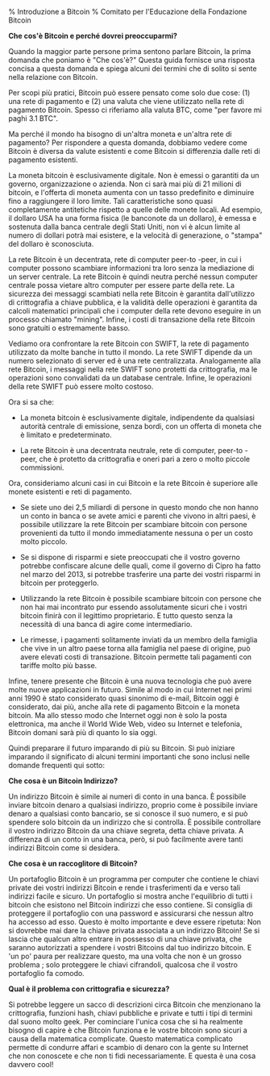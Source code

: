 % Introduzione a Bitcoin
% Comitato per l'Educazione della Fondazione Bitcoin

**Che cos'è Bitcoin e perché dovrei preoccuparmi?**

Quando la maggior parte persone prima sentono parlare Bitcoin, la prima domanda che poniamo è "Che cos'è?" Questa guida fornisce una risposta concisa a questa domanda e spiega alcuni dei termini che di solito si sente nella relazione con Bitcoin.

Per scopi più pratici, Bitcoin può essere pensato come solo due cose: (1) una rete di pagamento e (2) una valuta che viene utilizzato nella rete di pagamento Bitcoin. Spesso ci riferiamo alla valuta BTC, come "per favore mi paghi 3.1 BTC".

Ma perché il mondo ha bisogno di un'altra moneta e un'altra rete di pagamento? Per rispondere a questa domanda, dobbiamo vedere come Bitcoin è diversa da valute esistenti e come Bitcoin si differenzia dalle reti di pagamento esistenti.

La moneta bitcoin è esclusivamente digitale. Non è emessi o garantiti da un governo, organizzazione o azienda. Non ci sarà mai più di 21 milioni di bitcoin, e l'offerta di moneta aumenta con un tasso predefinito e diminuire fino a raggiungere il loro limite. Tali caratteristiche sono quasi completamente antitetiche rispetto a quelle delle monete locali. Ad esempio, il dollaro USA ha una forma fisica (le banconote da un dollaro), è emessa e sostenuta dalla banca centrale degli Stati Uniti, non vi è alcun limite al numero di dollari potrà mai esistere, e la velocità di generazione, o "stampa" del dollaro è sconosciuta.

La rete Bitcoin è un decentrata, rete di computer peer-to -peer, in cui i computer possono scambiare informazioni tra loro senza la mediazione di un server centrale. La rete Bitcoin è quindi neutra perché nessun computer centrale possa vietare altro computer per essere parte della rete. La sicurezza dei messaggi scambiati nella rete Bitcoin è garantita dall'utilizzo di crittografia a chiave pubblica, e la validità delle operazioni è garantita da calcoli matematici principali che i computer della rete devono eseguire in un processo chiamato "mining". Infine, i costi di transazione della rete Bitcoin sono gratuiti o estremamente basso.

Vediamo ora confrontare la rete Bitcoin con SWIFT, la rete di pagamento utilizzato da molte banche in tutto il mondo. La rete SWIFT dipende da un numero selezionato di server ed è una rete centralizzata. Analogamente alla rete Bitcoin, i messaggi nella rete SWIFT sono protetti da crittografia, ma le operazioni sono convalidati da un database centrale. Infine, le operazioni della rete SWIFT può essere molto costoso.

Ora si sa che:

- La moneta bitcoin è esclusivamente digitale, indipendente da qualsiasi autorità centrale di emissione, senza bordi, con un offerta di moneta che è limitato e predeterminato.

- La rete Bitcoin è una decentrata neutrale, rete di computer, peer-to -peer, che è protetto da crittografia e oneri pari a zero o molto piccole commissioni.

Ora, consideriamo alcuni casi in cui Bitcoin e la rete Bitcoin è superiore alle monete esistenti e reti di pagamento.

- Se siete uno dei 2,5 miliardi di persone in questo mondo che non hanno un conto in banca o se avete amici e parenti che vivono in altri paesi, è possibile utilizzare la rete Bitcoin per scambiare bitcoin con persone provenienti da tutto il mondo immediatamente nessuna o per un costo molto piccolo.

- Se si dispone di risparmi e siete preoccupati che il vostro governo potrebbe confiscare alcune delle quali, come il governo di Cipro ha fatto nel marzo del 2013, si potrebbe trasferire una parte dei vostri risparmi in bitcoin per proteggerlo.

- Utilizzando la rete Bitcoin è possibile scambiare bitcoin con persone che non hai mai incontrato pur essendo assolutamente sicuri che i vostri bitcoin finirà con il legittimo proprietario. E tutto questo senza la necessità di una banca di agire come intermediario.

- Le rimesse, i pagamenti solitamente inviati da un membro della famiglia che vive in un altro paese torna alla famiglia nel paese di origine, può avere elevati costi di transazione. Bitcoin permette tali pagamenti con tariffe molto più basse.

Infine, tenere presente che Bitcoin è una nuova tecnologia che può avere molte nuove applicazioni in futuro. Simile al modo in cui Internet nei primi anni 1990 è stato considerato quasi sinonimo di e-mail, Bitcoin oggi è considerato, dai più, anche alla rete di pagamento Bitcoin e la moneta bitcoin. Ma allo stesso modo che Internet oggi non è solo la posta elettronica, ma anche il World Wide Web, video su Internet e telefonia, Bitcoin domani sarà più di quanto lo sia oggi.

Quindi preparare il futuro imparando di più su Bitcoin. Si può iniziare imparando il significato di alcuni termini importanti che sono inclusi nelle domande frequenti qui sotto:


**Che cosa è un Bitcoin Indirizzo?**

Un indirizzo Bitcoin è simile ai numeri di conto in una banca. È possibile inviare bitcoin denaro a qualsiasi indirizzo, proprio come è possibile inviare denaro a qualsiasi conto bancario, se si conosce il suo numero, e si può spendere solo bitcoin da un indirizzo che si controlla. È possibile controllare il vostro indirizzo Bitcoin da una chiave segreta, detta chiave privata. A differenza di un conto in una banca, però, si può facilmente avere tanti indirizzi Bitcoin come si desidera.

**Che cosa è un raccoglitore di Bitcoin?**

Un portafoglio Bitcoin è un programma per computer che contiene le chiavi private dei vostri indirizzi Bitcoin e rende i trasferimenti da e verso tali indirizzi facile e sicuro. Un portafoglio si mostra anche l'equilibrio di tutti i bitcoin che esistono nel Bitcoin indirizzi che esso contiene. Si consiglia di proteggere il portafoglio con una password e assicurarsi che nessun altro ha accesso ad esso. Questo è molto importante e deve essere ripetuta: Non si dovrebbe mai dare la chiave privata associata a un indirizzo Bitcoin! Se si lascia che qualcun altro entrare in possesso di una chiave privata, che saranno autorizzati a spendere i vostri Bitcoins dal tuo indirizzo bitcoin. E 'un po' paura per realizzare questo, ma una volta che non è un grosso problema ; solo proteggere le chiavi cifrandoli, qualcosa che il vostro portafoglio fa comodo.

**Qual è il problema con crittografia e sicurezza?**

Si potrebbe leggere un sacco di descrizioni circa Bitcoin che menzionano la crittografia, funzioni hash, chiavi pubbliche e private e tutti i tipi di termini dal suono molto geek. Per cominciare l'unica cosa che si ha realmente bisogno di capire è che Bitcoin funziona e le vostre bitcoin sono sicuri a causa della matematica complicate. Questo matematica complicato permette di condurre affari e scambio di denaro con la gente su Internet che non conoscete e che non ti fidi necessariamente. E questa è una cosa davvero cool!
